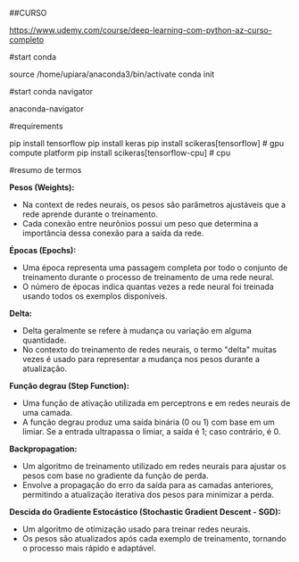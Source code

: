 ##CURSO

https://www.udemy.com/course/deep-learning-com-python-az-curso-completo

#start conda

source /home/upiara/anaconda3/bin/activate
conda init

#start conda navigator

anaconda-navigator

#requirements

pip install tensorflow
pip install keras
pip install scikeras[tensorflow]      # gpu compute platform
pip install scikeras[tensorflow-cpu]  # cpu 

#resumo de termos

**Pesos (Weights):**
- Na context de redes neurais, os pesos são parâmetros ajustáveis que a rede aprende durante o treinamento.
- Cada conexão entre neurônios possui um peso que determina a importância dessa conexão para a saída da rede.

**Épocas (Epochs):**
- Uma época representa uma passagem completa por todo o conjunto de treinamento durante o processo de treinamento de uma rede neural.
- O número de épocas indica quantas vezes a rede neural foi treinada usando todos os exemplos disponíveis.

**Delta:**
- Delta geralmente se refere à mudança ou variação em alguma quantidade.
- No contexto do treinamento de redes neurais, o termo "delta" muitas vezes é usado para representar a mudança nos pesos durante a atualização.

**Função degrau (Step Function):**
- Uma função de ativação utilizada em perceptrons e em redes neurais de uma camada.
- A função degrau produz uma saída binária (0 ou 1) com base em um limiar. Se a entrada ultrapassa o limiar, a saída é 1; caso contrário, é 0.

**Backpropagation:**
- Um algoritmo de treinamento utilizado em redes neurais para ajustar os pesos com base no gradiente da função de perda.
- Envolve a propagação do erro da saída para as camadas anteriores, permitindo a atualização iterativa dos pesos para minimizar a perda.

**Descida do Gradiente Estocástico (Stochastic Gradient Descent - SGD):**
- Um algoritmo de otimização usado para treinar redes neurais.
- Os pesos são atualizados após cada exemplo de treinamento, tornando o processo mais rápido e adaptável.

